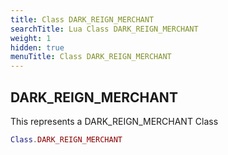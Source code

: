 ```yaml
---
title: Class DARK_REIGN_MERCHANT
searchTitle: Lua Class DARK_REIGN_MERCHANT
weight: 1
hidden: true
menuTitle: Class DARK_REIGN_MERCHANT
---
```

## DARK_REIGN_MERCHANT

This represents a DARK_REIGN_MERCHANT Class
```lua
Class.DARK_REIGN_MERCHANT
```